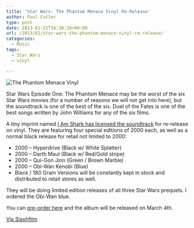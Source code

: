 ```yaml
---
title: 'Star Wars: The Phantom Menace Vinyl Re-Release'
author: Paul Cutler
type: post
date: 2013-01-21T16:30:39+00:00
url: /2013/01/star-wars-the-phantom-menace-vinyl-re-release/
categories:
  - Music
tags:
  - Star Wars
  - vinyl

---
```

<img src="https://i2.wp.com/limitedrun.com.s3.amazonaws.com/images/1021310/v200_12458_462399.jpg?w=700" alt="The Phantom Menace Vinyl" data-recalc-dims="1" />

Star Wars Episode One: The Phantom Menace may be the worst of the six Star Wars movies (for a number of reasons we will not get into here), but the soundtrack is one of the best of the six. Duel of the Fates is one of the best songs written by John Williams for any of the six films.

A tiny imprint named [I Am Shark has licensed the soundtrack][1] for re-release on vinyl. They are featuring four special editions of 2000 each, as well as a normal black release for retail not limited to 2000:

  * 2000 &#8211; Hyperdrive (Black w/ White Splatter) 
  * 2000 &#8211; Darth Maul (Black w/ Red/Gold stripe) 
  * 2000 &#8211; Qui-Gon Jinn (Green / Brown Marble) 
  * 2000 &#8211; Obi-Wan Kenobi (Blue) 
  * Black / 180 Gram Versions will be constantly kept in stock and distributed to retail stores as well.

They will be doing limited edition releases of all three Star Wars prequels. I ordered the Obi-Wan blue.

You can [pre-order here][1] and the album will be released on March 4th.

[Via Slashfilm][2]

 [1]: http://iamshark.limitedrun.com/products/508090-star-wars-episode-1-the-phantom-menace-ost-2xlp-limited
 [2]: http://www.slashfilm.com/star-wars-episode-i-the-phantom-menace-score-getting-a-vinyl-release/